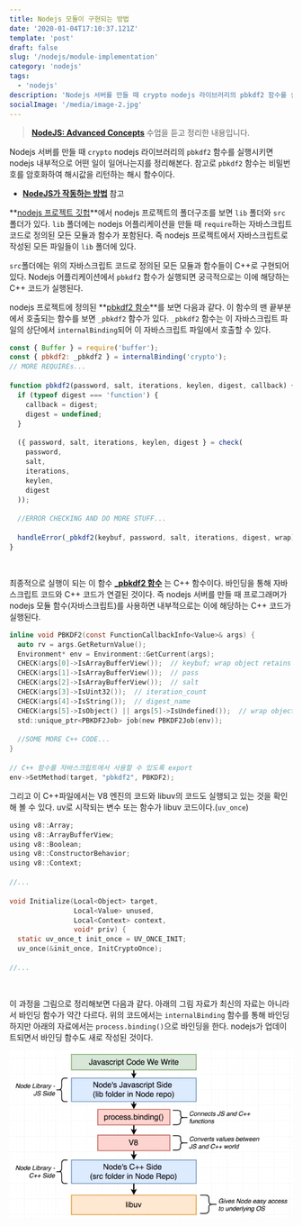 ```yaml
---
title: Nodejs 모듈이 구현되는 방법
date: '2020-01-04T17:10:37.121Z'
template: 'post'
draft: false
slug: '/nodejs/module-implementation'
category: 'nodejs'
tags:
  - 'nodejs'
description: 'Nodejs 서버를 만들 때 crypto nodejs 라이브러리의 pbkdf2 함수를 실행시키면 nodejs 내부적으로 어떤 일이 일어나는지를 정리해본다. '
socialImage: '/media/image-2.jpg'
---
```


> **[NodeJS: Advanced Concepts](https://www.udemy.com/course/advanced-node-for-developers/)** 수업을 듣고 정리한 내용입니다.

Nodejs 서버를 만들 때 `crypto` nodejs 라이브러리의 `pbkdf2` 함수를 실행시키면 nodejs 내부적으로 어떤 일이 일어나는지를 정리해본다. 참고로 `pbkdf2` 함수는 비밀번호를 암호화하여 해시값을 리턴하는 해시 함수이다.

- **[NodeJS가 작동하는 방법](https://saegeullee.github.io/nodejs/how-nodejs-works)** 참고

**[nodejs 프로젝트 깃헙](https://github.com/nodejs/node)**에서 nodejs 프로젝트의 폴더구조를 보면 `lib` 폴더와 `src` 폴더가 있다. `lib` 폴더에는 nodejs 어플리케이션을 만들 때 `require`하는 자바스크립트 코드로 정의된 모든 모듈과 함수가 포함된다. 즉 nodejs 프로젝트에서 자바스크립트로 작성된 모든 파일들이 `lib` 폴더에 있다.

`src`폴더에는 위의 자바스크립트 코드로 정의된 모든 모듈과 함수들이 C++로 구현되어 있다. Nodejs 어플리케이션에서 `pbkdf2` 함수가 실행되면 궁극적으로는 이에 해당하는 C++ 코드가 실행된다.

nodejs 프로젝트에 정의된 **[pbkdf2 함수](https://github.com/nodejs/node/blob/master/lib/internal/crypto/pbkdf2.js)**를 보면 다음과 같다. 이 함수의 맨 끝부분에서 호출되는 함수를 보면 `_pbkdf2` 함수가 있다. `_pbkdf2` 함수는 이 자바스크립트 파일의 상단에서 `internalBinding`되어 이 자바스크립트 파일에서 호출할 수 있다.

```js
const { Buffer } = require('buffer');
const { pbkdf2: _pbkdf2 } = internalBinding('crypto');
// MORE REQUIREs...

function pbkdf2(password, salt, iterations, keylen, digest, callback) {
  if (typeof digest === 'function') {
    callback = digest;
    digest = undefined;
  }

  ({ password, salt, iterations, keylen, digest } = check(
    password,
    salt,
    iterations,
    keylen,
    digest
  ));

  //ERROR CHECKING AND DO MORE STUFF...

  handleError(_pbkdf2(keybuf, password, salt, iterations, digest, wrap), digest);
}
```

<br>

최종적으로 실행이 되는 이 함수 **[\_pbkdf2 함수](https://github.com/nodejs/node/blob/master/src/node_crypto.cc#L6339)** 는 C++ 함수이다. 바인딩을 통해 자바스크립트 코드와 C++ 코드가 연결된 것이다. 즉 nodejs 서버를 만들 때 프로그래머가 nodejs 모듈 함수(자바스크립트)를 사용하면 내부적으로는 이에 해당하는 C++ 코드가 실행된다.

```C
inline void PBKDF2(const FunctionCallbackInfo<Value>& args) {
  auto rv = args.GetReturnValue();
  Environment* env = Environment::GetCurrent(args);
  CHECK(args[0]->IsArrayBufferView());  // keybuf; wrap object retains ref.
  CHECK(args[1]->IsArrayBufferView());  // pass
  CHECK(args[2]->IsArrayBufferView());  // salt
  CHECK(args[3]->IsUint32());  // iteration_count
  CHECK(args[4]->IsString());  // digest_name
  CHECK(args[5]->IsObject() || args[5]->IsUndefined());  // wrap object
  std::unique_ptr<PBKDF2Job> job(new PBKDF2Job(env));

  //SOME MORE C++ CODE...
}

// C++ 함수를 자바스크립트에서 사용할 수 있도록 export
env->SetMethod(target, "pbkdf2", PBKDF2);
```

그리고 이 C++파일에서는 V8 엔진의 코드와 libuv의 코드도 실행되고 있는 것을 확인해 볼 수 있다. uv로 시작되는 변수 또는 함수가 libuv 코드이다.(`uv_once`)

```C
using v8::Array;
using v8::ArrayBufferView;
using v8::Boolean;
using v8::ConstructorBehavior;
using v8::Context;

//...

void Initialize(Local<Object> target,
                Local<Value> unused,
                Local<Context> context,
                void* priv) {
  static uv_once_t init_once = UV_ONCE_INIT;
  uv_once(&init_once, InitCryptoOnce);

//...
```

<br>

이 과정을 그림으로 정리해보면 다음과 같다. 아래의 그림 자료가 최신의 자료는 아니라서 바인딩 함수가 약간 다르다. 위의 코드에서는 `internalBinding` 함수를 통해 바인딩 하지만 아래의 자료에서는 `process.binding()`으로 바인딩을 한다. nodejs가 업데이트되면서 바인딩 함수도 새로 작성된 것이다.

![nodejs module implementation](/media/nodejs_module_implementations.png)
